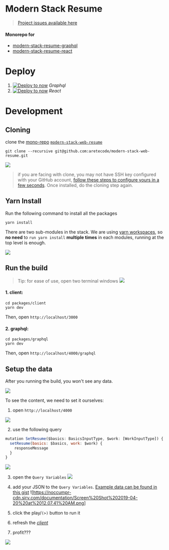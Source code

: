 # Modern Stack Resume

> [Project issues available here](https://github.com/aretecode/modern-stack-web-resume/projects/1)

#### Monorepo for

- [modern-stack-resume-graphql](https://github.com/aretecode/modern-stack-resume-graphql)
- [modern-stack-resume-react](https://github.com/aretecode/modern-stack-resume-react)

# Deploy

1. [![Deploy to now](https://deploy.now.sh/static/button.svg)](https://deploy.now.sh/?repo=https://github.com/aretecode/modern-stack-resume-graphql) _Graphql_
2. [![Deploy to now](https://deploy.now.sh/static/button.svg)](https://deploy.now.sh/?repo=https://github.com/aretecode/modern-stack-resume-react) _React_

# Development

## Cloning

clone the [mono-repo](https://github.com/korfuri/awesome-monorepo) [`modern-stack-web-resume`](https://github.com/aretecode/modern-stack-web-resume)

```
git clone --recursive git@github.com:aretecode/modern-stack-web-resume.git
```

![](https://noccumpr-cdn.sirv.com/documentation/Screen%20Shot%202019-04-19%20at%2011.24.43%20PM.png)

> if you are facing with clone, you may not have SSH key configured with your GitHub account, [follow these steps to configure yours in a few seconds](https://www.testingexcellence.com/install-git-mac-generate-ssh-keys/). Once installed, do the cloning step again.

## Yarn Install

Run the following command to install all the packages

```
yarn install
```

There are two sub-modules in the stack.
We are using [yarn workspaces](https://yarnpkg.com/lang/en/docs/workspaces/), so **no need** to `run yarn install` **multiple times** in each modules, running at the top level is enough.

![](https://noccumpr-cdn.sirv.com/documentation/Screen%20Shot%202019-04-19%20at%2011.55.21%20PM.png?h=300)

## Run the build

> Tip: for ease of use, open two terminal windows
> ![](https://user-images.githubusercontent.com/4022631/56454460-8478b400-6305-11e9-9d4c-51525d360399.png)

#### 1. client:

```
cd packages/client
yarn dev
```

Then, open `http://localhost/3000`

#### 2. graphql:

```
cd packages/graphql
yarn dev
```

Then, open `http://localhost/4000/graphql`

## Setup the data

After you running the build, you won't see any data.

![](https://noccumpr-cdn.sirv.com/documentation/Screen%20Shot%202019-04-20%20at%2012.04.34%20AM.png?h=300)

To see the content, we need to set it ourselves:

1. open `http://localhost/4000`

![](https://noccumpr-cdn.sirv.com/documentation/Screen%20Shot%202019-04-20%20at%2012.05.57%20AM.png?h=300)

2. use the following query

```jsx
mutation SetResume($basics: BasicsInputType, $work: [WorkInputType]) {
  setResume(basics: $basics, work: $work) {
    responseMessage
  }
}
```

![](https://noccumpr-cdn.sirv.com/documentation/Screen%20Shot%202019-04-20%20at%2012.06.35%20AM.png?h=300)

3. open the `Query Variables` ![](https://noccumpr-cdn.sirv.com/documentation/Screen%20Shot%202019-04-20%20at%2012.06.58%20AM.png&h=300)

4. add your JSON to the `Query Variables`. [Example data can be found in this gist](https://gist.github.com/aretecode/7da7359d3cb0e085e81822c1822d3d08) ![https://noccumpr-cdn.sirv.com/documentation/Screen%20Shot%202019-04-20%20at%2012.07.41%20AM.png]

5. click the play/`(>)` button to run it

6. refresh the [_client_](http://localhost/3000)

7. profit???
   
![](https://noccumpr-cdn.sirv.com/documentation/Screen%20Shot%202019-04-20%20at%2012.10.32%20AM.png?h=500)
